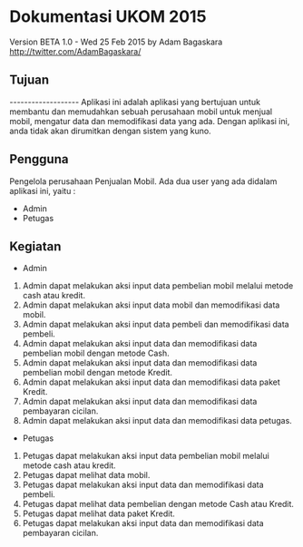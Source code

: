 Dokumentasi UKOM 2015
===================
Version BETA 1.0 - Wed 25 Feb 2015
by Adam Bagaskara
<http://twitter.com/AdamBagaskara/>

<h2>Tujuan</h2>
-------------------
Aplikasi ini adalah aplikasi yang bertujuan untuk membantu dan memudahkan sebuah perusahaan mobil untuk menjual mobil, mengatur data dan memodifikasi data yang ada.
Dengan aplikasi ini, anda tidak akan dirumitkan dengan sistem yang kuno.
 
Pengguna
-----------------
Pengelola perusahaan Penjualan Mobil.
Ada dua user yang ada didalam aplikasi ini, yaitu :

* Admin
* Petugas

Kegiatan
--------------------

* Admin

1. Admin dapat melakukan aksi input data pembelian mobil melalui metode cash atau kredit.
2. Admin dapat melakukan aksi input data mobil dan memodifikasi data mobil.
3. Admin dapat melakukan aksi input data pembeli dan memodifikasi data pembeli.
4. Admin dapat melakukan aksi input data dan memodifikasi data pembelian mobil dengan metode Cash.
5. Admin dapat melakukan aksi input data dan memodifikasi data pembelian mobil dengan metode Kredit.
6. Admin dapat melakukan aksi input data dan memodifikasi data paket Kredit.
7. Admin dapat melakukan aksi input data dan memodifikasi data pembayaran cicilan.
8. Admin dapat melakukan aksi input data dan memodifikasi data petugas.

* Petugas

1. Petugas dapat melakukan aksi input data pembelian mobil melalui metode cash atau kredit.
2. Petugas dapat melihat data mobil.
3. Petugas dapat melakukan aksi input data dan memodifikasi data pembeli.
4. Petugas dapat melihat data pembelian dengan metode Cash atau Kredit.
5. Petugas dapat melihat data paket Kredit.
6. Petugas dapat melakukan aksi input data dan memodifikasi data pembayaran cicilan.